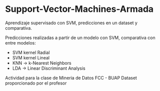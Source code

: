 # Support-Vector-Machines-Armada
Aprendizaje supervisado con SVM, predicciones en un dataset y comparativa.

Predicciones realizadas a partir de un modelo con SVM, comparativa con entre modelos:
* SVM kernel Radial
* SVM kernel Lineal 
* KNN -> k-Nearest Neighbors
* LDA -> Linear Discriminant Analysis

Actividad para la clase de Mineria de Datos FCC - BUAP 
Dataset proporcionado por el profesor